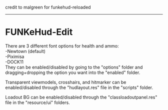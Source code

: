 credit to malgreen for funkehud-reloaded
_______________________________________

# FUNKeHud-Edit
There are 3 different font options for health and ammo:  
-Newtown (default)  
-Piximisa  
-DOCK11  
They can be enabled/disabled by going to the "options" folder and dragging+dropping the option you want into the "enabled" folder.

Transparent viewmodels, crosshairs, and hitmarker can be enabled/disabled through the "hudlayout.res" file in the "scripts" folder.

Loadout BG can be enabled/disabled through the "classloadoutpanel.res" file in the "resource/ui" folders.


